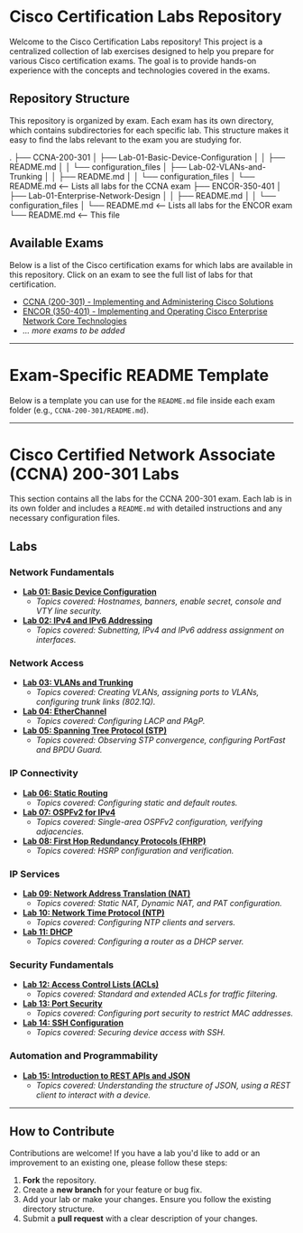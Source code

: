 # Cisco Certification Labs Repository

Welcome to the Cisco Certification Labs repository! This project is a centralized collection of lab exercises designed to help you prepare for various Cisco certification exams. The goal is to provide hands-on experience with the concepts and technologies covered in the exams.

## Repository Structure

This repository is organized by exam. Each exam has its own directory, which contains subdirectories for each specific lab. This structure makes it easy to find the labs relevant to the exam you are studying for.


.
├── CCNA-200-301
│   ├── Lab-01-Basic-Device-Configuration
│   │   ├── README.md
│   │   └── configuration_files
│   ├── Lab-02-VLANs-and-Trunking
│   │   ├── README.md
│   │   └── configuration_files
│   └── README.md  <-- Lists all labs for the CCNA exam
├── ENCOR-350-401
│   ├── Lab-01-Enterprise-Network-Design
│   │   ├── README.md
│   │   └── configuration_files
│   └── README.md  <-- Lists all labs for the ENCOR exam
└── README.md      <-- This file


## Available Exams

Below is a list of the Cisco certification exams for which labs are available in this repository. Click on an exam to see the full list of labs for that certification.

* [CCNA (200-301) - Implementing and Administering Cisco Solutions](CCNA-200-301/README.md)
* [ENCOR (350-401) - Implementing and Operating Cisco Enterprise Network Core Technologies](ENCOR-350-401/README.md)
* *... more exams to be added*

---

# Exam-Specific README Template

Below is a template you can use for the `README.md` file inside each exam folder (e.g., `CCNA-200-301/README.md`).

---

# Cisco Certified Network Associate (CCNA) 200-301 Labs

This section contains all the labs for the CCNA 200-301 exam. Each lab is in its own folder and includes a `README.md` with detailed instructions and any necessary configuration files.

## Labs

### Network Fundamentals
* **[Lab 01: Basic Device Configuration](./Lab-01-Basic-Device-Configuration/)**
    * *Topics covered: Hostnames, banners, enable secret, console and VTY line security.*
* **[Lab 02: IPv4 and IPv6 Addressing](./Lab-02-IPv4-and-IPv6-Addressing/)**
    * *Topics covered: Subnetting, IPv4 and IPv6 address assignment on interfaces.*

### Network Access
* **[Lab 03: VLANs and Trunking](./Lab-03-VLANs-and-Trunking/)**
    * *Topics covered: Creating VLANs, assigning ports to VLANs, configuring trunk links (802.1Q).*
* **[Lab 04: EtherChannel](./Lab-04-EtherChannel/)**
    * *Topics covered: Configuring LACP and PAgP.*
* **[Lab 05: Spanning Tree Protocol (STP)](./Lab-05-Spanning-Tree-Protocol/)**
    * *Topics covered: Observing STP convergence, configuring PortFast and BPDU Guard.*

### IP Connectivity
* **[Lab 06: Static Routing](./Lab-06-Static-Routing/)**
    * *Topics covered: Configuring static and default routes.*
* **[Lab 07: OSPFv2 for IPv4](./Lab-07-OSPFv2-for-IPv4/)**
    * *Topics covered: Single-area OSPFv2 configuration, verifying adjacencies.*
* **[Lab 08: First Hop Redundancy Protocols (FHRP)](./Lab-08-First-Hop-Redundancy-Protocols/)**
    * *Topics covered: HSRP configuration and verification.*

### IP Services
* **[Lab 09: Network Address Translation (NAT)](./Lab-09-Network-Address-Translation/)**
    * *Topics covered: Static NAT, Dynamic NAT, and PAT configuration.*
* **[Lab 10: Network Time Protocol (NTP)](./Lab-10-Network-Time-Protocol/)**
    * *Topics covered: Configuring NTP clients and servers.*
* **[Lab 11: DHCP](./Lab-11-DHCP/)**
    * *Topics covered: Configuring a router as a DHCP server.*

### Security Fundamentals
* **[Lab 12: Access Control Lists (ACLs)](./Lab-12-Access-Control-Lists/)**
    * *Topics covered: Standard and extended ACLs for traffic filtering.*
* **[Lab 13: Port Security](./Lab-13-Port-Security/)**
    * *Topics covered: Configuring port security to restrict MAC addresses.*
* **[Lab 14: SSH Configuration](./Lab-14-SSH-Configuration/)**
    * *Topics covered: Securing device access with SSH.*

### Automation and Programmability
* **[Lab 15: Introduction to REST APIs and JSON](./Lab-15-Introduction-to-REST-APIs-and-JSON/)**
    * *Topics covered: Understanding the structure of JSON, using a REST client to interact with a device.*

---

## How to Contribute

Contributions are welcome! If you have a lab you'd like to add or an improvement to an existing one, please follow these steps:

1.  **Fork** the repository.
2.  Create a **new branch** for your feature or bug fix.
3.  Add your lab or make your changes. Ensure you follow the existing directory structure.
4.  Submit a **pull request** with a clear description of your changes.
